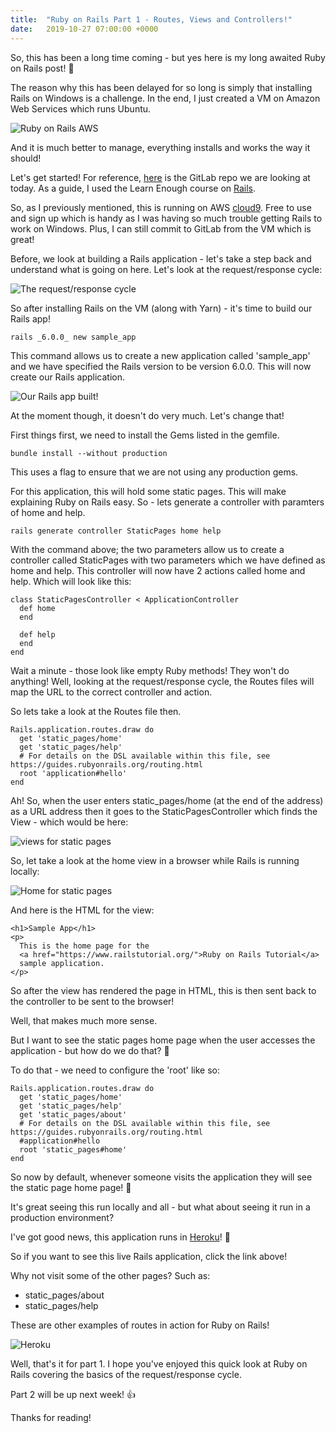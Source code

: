 ```yaml
---
title:  "Ruby on Rails Part 1 - Routes, Views and Controllers!"
date:   2019-10-27 07:00:00 +0000
---
```


So, this has been a long time coming - but yes here is my long awaited Ruby on Rails post! 🎉

The reason why this has been delayed for so long is simply that installing Rails on Windows is a challenge. In the end, I just created a VM on Amazon Web Services which runs Ubuntu.

![Ruby on Rails AWS](https://i.imgur.com/fQVmiN6.jpg)

And it is much better to manage, everything installs and works the way it should! 

Let's get started! For reference, [here](https://gitlab.com/JoshBl_/ruby_on_rails_sample_app) is the GitLab repo we are looking at today. As a guide, I used the Learn Enough course on [Rails](https://www.learnenough.com/ruby-on-rails-6th-edition).

So, as I previously mentioned, this is running on AWS [cloud9](https://aws.amazon.com/cloud9/). Free to use and sign up which is handy as I was having so much trouble getting Rails to work on Windows. Plus, I can still commit to GitLab from the VM which is great!

Before, we look at building a Rails application - let's take a step back and understand what is going on here. Let's look at the request/response cycle:

![The request/response cycle](https://i.imgur.com/eNCFtwq.jpg)

So after installing Rails on the VM (along with Yarn) - it's time to build our Rails app!

```
rails _6.0.0_ new sample_app
```

This command allows us to create a new application called 'sample_app' and we have specified the Rails version to be version 6.0.0. This will now create our Rails application.

![Our Rails app built!](https://i.imgur.com/2w9w8Eo.jpg)

At the moment though, it doesn't do very much. Let's change that!

First things first, we need to install the Gems listed in the gemfile.

```
bundle install --without production
```

This uses a flag to ensure that we are not using any production gems.

For this application, this will hold some static pages. This will make explaining Ruby on Rails easy. So - lets generate a controller with paramters of home and help.

```
rails generate controller StaticPages home help
```

With the command above; the two parameters allow us to create a controller called StaticPages with two parameters which we have defined as home and help. This controller will now have 2 actions called home and help. Which will look like this:

```
class StaticPagesController < ApplicationController
  def home
  end

  def help
  end
end
```

Wait a minute - those look like empty Ruby methods! They won't do anything! Well, looking at the request/response cycle, the Routes files will map the URL to the correct controller and action.

So lets take a look at the Routes file then.

```
Rails.application.routes.draw do
  get 'static_pages/home'
  get 'static_pages/help'
  # For details on the DSL available within this file, see https://guides.rubyonrails.org/routing.html
  root 'application#hello'
end
```

Ah! So, when the user enters static_pages/home (at the end of the address) as a URL address then it goes to the StaticPagesController which finds the View - which would be here:

![views for static pages](https://i.imgur.com/Q2pRsMb.jpg)

So, let take a look at the home view in a browser while Rails is running locally:

![Home for static pages](https://i.imgur.com/opO5vne.jpg)

And here is the HTML for the view:

```
<h1>Sample App</h1>
<p>
  This is the home page for the
  <a href="https://www.railstutorial.org/">Ruby on Rails Tutorial</a>
  sample application.
</p>
```

So after the view has rendered the page in HTML, this is then sent back to the controller to be sent to the browser!

Well, that makes much more sense.

But I want to see the static pages home page when the user accesses the application - but how do we do that? 🤔

To do that - we need to configure the 'root' like so:

```
Rails.application.routes.draw do
  get 'static_pages/home'
  get 'static_pages/help'
  get 'static_pages/about'
  # For details on the DSL available within this file, see https://guides.rubyonrails.org/routing.html
  #application#hello
  root 'static_pages#home'
end
```

So now by default, whenever someone visits the application they will see the static page home page! 👏

It's great seeing this run locally and all - but what about seeing it run in a production environment?

I've got good news, this application runs in [Heroku](https://quiet-wave-28852.herokuapp.com/)! 🎉

So if you want to see this live Rails application, click the link above!

Why not visit some of the other pages? Such as:

- static_pages/about
- static_pages/help

These are other examples of routes in action for Ruby on Rails!

![Heroku](https://i.imgur.com/un4lpm4.jpg)

Well, that's it for part 1. I hope you've enjoyed this quick look at Ruby on Rails covering the basics of the request/response cycle.

Part 2 will be up next week! 👍

Thanks for reading!